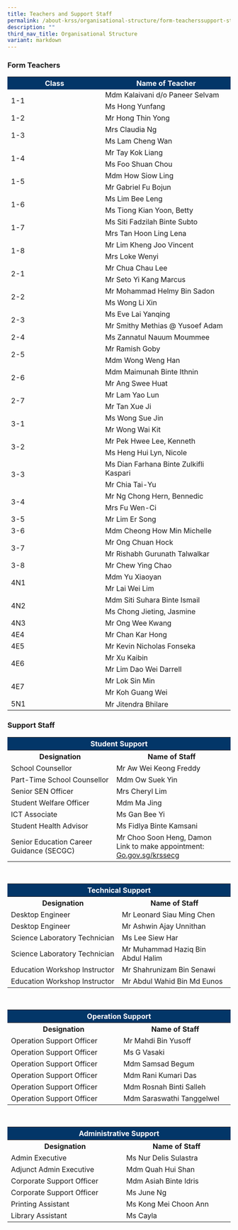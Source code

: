 ```yaml
---
title: Teachers and Support Staff
permalink: /about-krss/organisational-structure/form-teacherssupport-staff/
description: ""
third_nav_title: Organisational Structure
variant: markdown
---
```

### Form Teachers



<style>
table, th, td {
 border-collapse: collapse;
}
</style>

	 
<table>
  <tbody><tr style="background-color:#033668">
    <th style="font-weight:bold; color:#ffffff;width: 300px;">Class</th>
    <th style="font-weight:bold; color:#ffffff;width: 400px;">Name of Teacher</th>
  </tr>
  <tr>
    <td rowspan="2">1-1</td>
    <td>Mdm Kalaivani d/o Paneer Selvam</td>
  </tr>
   <tr>
   <td>Ms Hong Yunfang</td>
  </tr>
  <tr>
    <td>1-2</td>
    <td>Mr Hong Thin Yong</td>
  </tr>
  <tr>
    <td rowspan="2">1-3</td>
   <td>Mrs Claudia Ng</td>
  </tr>
  <tr>
    <td>Ms Lam Cheng Wan</td>
  </tr>
		<tr>
    <td rowspan="2">1-4</td>
   <td>Mr Tay Kok Liang</td>
  </tr>
  <tr>
    <td>Ms Foo Shuan Chou</td>
  </tr>
		<tr>
    <td rowspan="2">1-5</td>
   <td>Mdm How Siow Ling</td>
  </tr>
  <tr>
   <td>Mr Gabriel Fu Bojun</td>
  </tr>
  <tr>
    <td rowspan="2">1-6</td>
   <td>Ms Lim Bee Leng</td>
  </tr>
  <tr>
    <td>Ms Tiong Kian Yoon, Betty</td>
</tr>
  <tr>
    <td rowspan="2">1-7</td>
    <td>Ms Siti Fadzilah Binte Subto</td>
  </tr>
  <tr>
    <td>Mrs Tan Hoon Ling Lena</td>
  </tr>
  <tr>
    <td rowspan="2">1-8</td>
   <td>Mr Lim Kheng Joo Vincent</td>
  </tr>
  <tr>
   <td>Mrs Loke Wenyi</td>
  </tr>
		<tr>
    <td rowspan="2">2-1</td>
     <td>Mr Chua Chau Lee</td>
  </tr>
  <tr>
    <td>Mr Seto Yi Kang Marcus</td>
  </tr>
  <tr>
    <td rowspan="2">2-2</td>
    <td>Mr Mohammad Helmy Bin Sadon</td>
  </tr>
  <tr>
    <td>Ms Wong Li Xin</td>
  </tr>
  <tr>
    <td rowspan="2">2-3</td>
   <td>Ms Eve Lai Yanqing</td>
  </tr>
  <tr>
   <td>Mr Smithy Methias @ Yusoef Adam</td>
  </tr>
  <tr>
    <td>2-4</td>
    <td>Ms Zannatul Nauum Moummee</td>
  </tr>
  <tr>
    <td rowspan="2">2-5</td>
    <td>Mr Ramish Goby</td>
  </tr>
  <tr>
   <td>Mdm Wong Weng Han</td>
  </tr>
  <tr>
    <td rowspan="2">2-6</td>
 <td>Mdm Maimunah Binte Ithnin</td>
  </tr>
  <tr>
 	 <td>Mr Ang Swee Huat</td>
  </tr>
  <tr>
   <td rowspan="2">2-7</td>
    <td>Mr Lam Yao Lun</td>
			</tr> <tr>
  <td>Mr Tan Xue Ji</td>
  </tr><tr>
    <td rowspan="2">3-1</td>
     <td>Ms Wong Sue Jin</td>
		</tr>
  <tr>
  <td>Mr Wong Wai Kit</td>
  </tr>
  <tr>
    <td rowspan="2">3-2</td>
     <td>Mr Pek Hwee Lee, Kenneth</td>
  </tr>
  <tr>
     <td>Ms Heng Hui Lyn, Nicole</td>
  </tr>
  <tr>
    <td rowspan="2">3-3</td>
    <td>Ms Dian Farhana Binte Zulkifli Kaspari</td>
  </tr>
   <tr><td>Mr Chia Tai-Yu</td>
  </tr>
  <tr>
  <td rowspan="2">3-4</td>
  <td>Mr Ng Chong Hern, Bennedic</td>
  </tr>
	  <tr>
	   <td>Mrs Fu Wen-Ci</td>
  </tr>
  <tr>
    <td>3-5</td>
   <td>Mr Lim Er Song</td>
  </tr>
  <tr>
    <td>3-6</td>
  <td>Mdm Cheong How Min Michelle</td>
  </tr>
  <tr>
    <td rowspan="2">3-7</td>
   <td>Mr Ong Chuan Hock</td>
  </tr>
	<tr>
 <td>Mr Rishabh Gurunath Talwalkar</td>
  </tr>
		<tr><td>3-8</td>
  <td>Mr Chew Ying Chao</td>
  </tr>
  <tr>
	<td rowspan="2">4N1</td>
	 <td>Mdm Yu Xiaoyan</td>
  </tr>
	<tr>
    <td>Mr Lai Wei Lim</td>
  </tr>
  <tr>
    <td rowspan="2">4N2</td>
    <td>Mdm Siti Suhara Binte Ismail</td>
  </tr>
  <tr>
    <td>Ms Chong Jieting, Jasmine</td>
  </tr>
  <tr>
    <td rowspan="">4N3</td>
    <td>Mr Ong Wee Kwang</td>
  </tr>
  <tr>
      <td>4E4</td>
    <td>Mr Chan Kar Hong</td>
  </tr>  
  <tr>
    <td>4E5</td>
    <td>Mr Kevin Nicholas Fonseka</td>
  </tr> 
  <tr>
    <td rowspan="2">4E6</td>
     <td>Mr Xu Kaibin</td>
  </tr>
	 <tr><td>Mr Lim Dao Wei Darrell</td>
  </tr>
  <tr>
    <td rowspan="2">4E7</td>
    <td>Mr Lok Sin Min</td>
  </tr>  
<tr><td>Mr Koh Guang Wei</td>
  </tr>
 <tr>
    <td rowspan="2">5N1</td>
    <td>Mr Jitendra Bhilare</td>
	</tr><tr></tr>
</tbody></table>
	

### Support Staff



<style>
table, th, td {
 border-collapse: collapse;
}
</style>

	
<table>
    <tbody><tr><th colspan="2" style="background-color:#033668; font-weight:bold; color:#ffffff; text-align: center;">Student Support</th>
  </tr><tr>
    <th style="font-weight:bold;width: 400px;">Designation</th>
		<th style="font-weight:bold;width: 400px;">Name of Staff</th>
  </tr>
		 <tr>
    <td>School Counsellor</td>
    <td>Mr Aw Wei Keong Freddy</td>
  </tr>
	  <tr>
    <td>Part-Time School Counsellor</td>
    <td>Mdm Ow Suek Yin</td>
  </tr>
	 <tr>
    <td>Senior SEN Officer</td>
    <td>Mrs Cheryl Lim</td>
  </tr>
	<tr>
    <td>Student Welfare Officer</td>
    <td>Mdm Ma Jing</td>
  </tr>
	 <tr>
    <td>ICT Associate</td>
    <td>Ms Gan Bee Yi</td>
  </tr>
	  <tr>
    <td>Student Health Advisor</td>
    <td>Ms Fidlya Binte Kamsani</td>
  </tr>
	<tr>
    <td>Senior Education Career Guidance (SECGC)</td>
    <td>Mr Choo Soon Heng, Damon<br>Link to make appointment: <a href="Go.gov.sg/krsecg">Go.gov.sg/krssecg</a></td>
  </tr>
</tbody></table>


<br>


<style>
table, th, td {
 border-collapse: collapse;
}
</style>

	
<table>
    <tbody><tr><th colspan="2" style="background-color:#033668; font-weight:bold; color:#ffffff; text-align: center;">Technical Support</th>
  </tr><tr>
    <th style="font-weight:bold;width: 400px;">Designation</th>
		<th style="font-weight:bold;width: 400px;">Name of Staff</th>
  </tr>
  <tr>
    <td>Desktop Engineer</td>
    <td>Mr Leonard Siau Ming Chen</td>
  </tr>
	  <tr>
    <td>Desktop Engineer</td>
    <td>Mr Ashwin Ajay Unnithan</td>
  </tr>
  <tr>
    <td>Science Laboratory Technician</td>
    <td>Ms Lee Siew Har</td>
  </tr>
			<tr>
    <td>Science Laboratory Technician</td>
    <td>Mr Muhammad Haziq Bin Abdul Halim</td>
  </tr>
  <tr>
   <td>Education Workshop Instructor</td>
    <td>Mr Shahrunizam Bin Senawi</td>
  </tr>
  <tr>
    <td>Education Workshop Instructor</td>
    <td>Mr Abdul Wahid Bin Md Eunos</td>
  </tr>
</tbody></table>


<br>


<style>
table, th, td {
 border-collapse: collapse;
}
</style>

	
<table>
    <tbody><tr><th colspan="2" style="background-color:#033668; font-weight:bold; color:#ffffff; text-align: center;">Operation Support</th>
  </tr><tr>
    <th style="font-weight:bold; width: 400px;">Designation</th>
		<th style="font-weight:bold;width: 400px;">Name of Staff</th>
  </tr>
  <tr>
    <td>Operation Support Officer</td>
    <td>Mr Mahdi Bin Yusoff</td>
  </tr>
  <tr>
   <td>Operation Support Officer</td>
    <td>Ms G Vasaki</td>
  </tr>
  <tr>
    <td>Operation Support Officer</td>
    <td>Mdm Samsad Begum</td>
  </tr>
  <tr>
    <td>Operation Support Officer</td>
    <td>Mdm Rani Kumari Das</td>
  </tr>
  <tr>
    <td>Operation Support Officer</td>
    <td>Mdm Rosnah Binti Salleh</td>
  </tr>
  <tr>
    <td>Operation Support Officer</td>
    <td>Mdm Saraswathi Tanggelwel</td>
  </tr>
</tbody></table>


<br>


<style>
table, th, td {
 border-collapse: collapse;
}
</style>

	
<table>
    <tbody><tr><th colspan="2" style="background-color:#033668; font-weight:bold; color:#ffffff; text-align: center;">Administrative Support</th>
  </tr><tr>
    <th style="font-weight:bold;width: 400px;">Designation</th>
		<th style="font-weight:bold;width: 400px;">Name of Staff</th>
  </tr>
  <tr>
    <td> Admin Executive</td>
    <td>Ms Nur Delis Sulastra</td>
  </tr>
	  <tr>
    <td>Adjunct Admin Executive</td>
    <td>Mdm Quah Hui Shan</td>
  </tr>
  <tr>
    <td>Corporate Support Officer</td>
    <td>Mdm Asiah Binte Idris</td>
  </tr>
  <tr>
    <td>Corporate Support Officer</td>
    <td>Ms June Ng</td>
  </tr>
  <tr>
    <td>Printing Assistant</td>
    <td>Ms Kong Mei Choon Ann</td>
  </tr>
  <tr>
    <td>Library Assistant</td>
    <td>Ms Cayla</td>
  </tr>
</tbody></table>